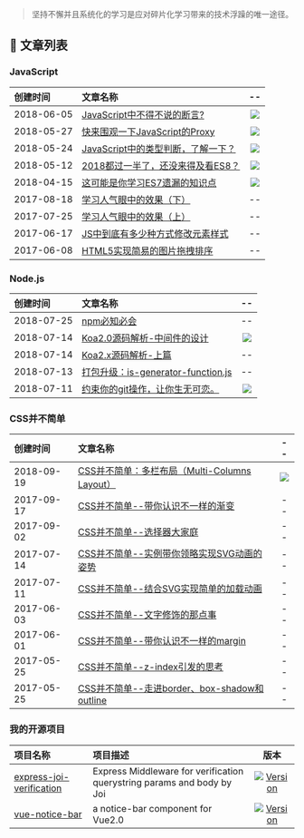 > 坚持不懈并且系统化的学习是应对碎片化学习带来的技术浮躁的唯一途径。

## 🎉 文章列表

### JavaScript

| 创建时间 | 文章名称  | -- |
| :------ | :------------------------------------------------------------------------------- | :---: |
| 2018-06-05 | [JavaScript中不得不说的断言?](https://github.com/15751165579/Blog/issues/17) | [![](https://badge.juejin.im/entry/5b1684676fb9a01e6c0b391d/likes.svg?style=plastic)](https://juejin.im/post/5b1683bee51d4506d73f176b) |
| 2018-05-27 | [快来围观一下JavaScript的Proxy](https://github.com/15751165579/Blog/issues/16)  | [![](https://badge.juejin.im/entry/5b0938166fb9a07ac23b3118/likes.svg?style=plastic)](https://juejin.im/post/5b09234d6fb9a07acf569905) |
| 2018-05-24 | [JavaScript中的类型判断，了解一下？](https://github.com/15751165579/Blog/issues/15) | [![](https://badge.juejin.im/entry/5b055559f265da0b7e0ca334/likes.svg?style=plastic)](https://juejin.im/post/5b0554c86fb9a07acb3d3ddc) |
| 2018-05-12 | [2018都过一半了，还没来得及看ES8？](https://github.com/15751165579/Blog/issues/14) | [![](https://badge.juejin.im/entry/5af56e1c6fb9a07aae153cc9/likes.svg?style=plastic)](https://juejin.im/post/5af564cff265da0b7c07552f) |
| 2018-04-15 | [这可能是你学习ES7遗漏的知识点](https://github.com/15751165579/Blog/issues/13) | [![](https://badge.juejin.im/entry/5adc3a336fb9a07aa349d6f2/likes.svg?style=plastic)](https://juejin.im/post/5adc38c0f265da0ba17c179f) |
| 2017-08-18 | [学习人气眼中的效果（下）](https://github.com/15751165579/Blog/issues/10) | -- |
| 2017-07-25 | [学习人气眼中的效果（上）](https://github.com/15751165579/Blog/issues/9) | -- |
| 2017-06-17 | [JS中到底有多少种方式修改元素样式](https://github.com/15751165579/Blog/issues/6) | -- |
| 2017-06-08 | [HTML5实现简易的图片拖拽排序](https://github.com/15751165579/Blog/issues/5) | -- |

### Node.js

| 创建时间 | 文章名称 | -- |
| :--- | :--------------------------------------------------------------------------- | :---: |
| 2018-07-25 | [npm必知必会](https://github.com/15751165579/Blog/issues/22) | -- |
| 2018-07-14 | [Koa2.0源码解析-中间件的设计](https://github.com/15751165579/Blog/issues/21) | [![](https://badge.juejin.im/entry/5b4f70ed5188251af121e2bb/likes.svg?style=plastic)](https://juejin.im/post/5b48d35f5188251aae328dd2) |
| 2018-07-14 | [Koa2.x源码解析-上篇](https://github.com/15751165579/Blog/issues/20) | -- |
| 2018-07-13 | [打包升级：is-generator-function.js](https://github.com/15751165579/Blog/issues/19) | -- |
| 2018-07-11 | [约束你的git操作，让你生无可恋。](https://github.com/15751165579/Blog/issues/18) | [![](https://badge.juejin.im/entry/5b44ed06f265da0f65236eec/likes.svg?style=plastic)](https://juejin.im/post/5b44d0cc5188251aa0162abe) |

### CSS并不简单

| 创建时间 | 文章名称 | -- |
| :--- | :--------------------------------------------------------------------------- | :---: |
| 2018-09-19 | [CSS并不简单：多栏布局（Multi-Columns Layout）](https://github.com/15751165579/Blog/issues/23) | [![](https://badge.juejin.im/entry/5ba272b0e51d450e79036a4d/likes.svg?style=plastic)](https://juejin.im/post/5af2b9926fb9a07aa34a3fbd) |
| 2017-09-17 | [CSS并不简单--带你认识不一样的渐变](https://github.com/15751165579/Blog/issues/12) | -- |
| 2017-09-02 | [CSS并不简单--选择器大家庭](https://github.com/15751165579/Blog/issues/11) | -- |
| 2017-07-14 | [CSS并不简单--实例带你领略实现SVG动画的姿势](https://github.com/15751165579/Blog/issues/8) | -- |
| 2017-07-11 | [CSS并不简单--结合SVG实现简单的加载动画](https://github.com/15751165579/Blog/issues/7) | -- |
| 2017-06-03 | [CSS并不简单--文字修饰的那点事](https://github.com/15751165579/Blog/issues/4) | -- |
| 2017-06-01 | [CSS并不简单--带你认识不一样的margin](https://github.com/15751165579/Blog/issues/3) | -- |
| 2017-05-25 | [CSS并不简单--z-index引发的思考](https://github.com/15751165579/Blog/issues/2) | -- |
| 2017-05-25 | [CSS并不简单--走进border、box-shadow和outline](https://github.com/15751165579/Blog/issues/1) | -- |


### 我的开源项目

| 项目名称 | 项目描述 | 版本 |
| :--- | :--------------------------------------------------------------------------- | :---: |
| [express-joi-verification](https://github.com/15751165579/express-joi-verification) | Express Middleware for verification querystring params and body by Joi | <a href="https://www.npmjs.com/package/express-joi-verification"><img src="https://img.shields.io/npm/v/express-joi-verification.svg" alt="Version"></a> |
| [vue-notice-bar](https://github.com/15751165579/vue-notice-bar) | a notice-bar component for Vue2.0 | <a href="https://www.npmjs.com/package/vue-notice-bar"><img src="https://img.shields.io/npm/v/vue-notice-bar.svg" alt="Version"></a> |
